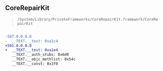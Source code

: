 ## CoreRepairKit

> `/System/Library/PrivateFrameworks/CoreRepairKit.framework/CoreRepairKit`

```diff

-587.0.0.0.0
-  __TEXT.__text: 0xa1c4
+591.0.0.0.0
+  __TEXT.__text: 0xa1e4
   __TEXT.__auth_stubs: 0x6d0
   __TEXT.__objc_methlist: 0x54c
   __TEXT.__const: 0x3f0

```
